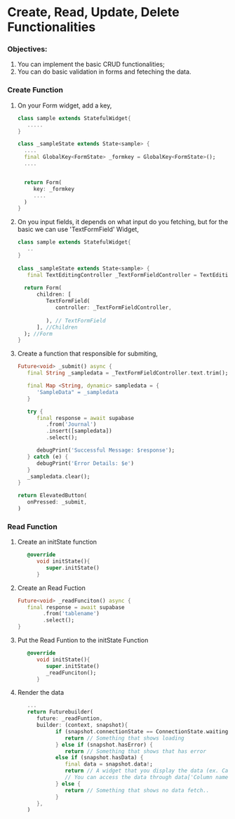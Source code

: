 # Create, Read, Update, Delete Functionalities

### Objectives:
1. You can implement the basic CRUD functionalities;
2. You can do basic validation in forms and feteching the data.


### Create Function

1. On your Form widget, add a key,

   ``` dart
   class sample extends StatefulWidget{
      .....
   }

   class _sampleState extends State<sample> {
     ....
     final GlobalKey<FormState> _formkey = GlobalKey<FormState>();
     ....


     return Form(
        key: _formkey
        ....
     )
   }
   ```
   
2.  On you input fields, it depends on what input do you fetching, but for the basic we can use 'TextFormField' Widget,
   
      ```dart
      class sample extends StatefulWidget{
         ..
      }
   
      class _sampleState extends State<sample> {
         final TextEditingController _TextFormFieldController = TextEditingController();
   
        return Form(
            children: [
               TextFormField(
                  controller: _TextFormFieldController,
                  
               ), // TextFormField  
            ], //Children
        ); //Form
      }
      ```

3. Create a function that responsible for submiting,

   ``` dart
   Future<void> _submit() async {
      final String _sampledata = _TextFormFieldController.text.trim();

      final Map <String, dynamic> sampledata = {
         'SampleData" = _sampledata
      }

      try {
         final response = await supabase
            .from('Journal')
            .insert([sampledata])
            .select();

         debugPrint('Successful Message: $response');
      } catch (e) {
         debugPrint('Error Details: $e')
      }
      _sampledata.clear();       
   }

   return ElevatedButton(
      onPressed: _submit,  
   )
   ```

### Read Function

1. Create an initState function
   ``` dart
      @override
         void initState(){
            super.initState()
         }
   ```
2. Create an Read Fuction
      ``` dart
      Future<void> _readFunciton() async {
         final response = await supabase
              .from('tablename')
              .select();
      }
      ```
3. Put the Read Funtion to the initState Function
   ```dart
      @override
         void initState(){
            super.initState()
            _readFunciton();
         }
   ```
5. Render the data
   ``` dart
      ...
      return Futurebuilder(
         future: _readFuntion,
         builder: (context, snapshot){
               if (snapshot.connectionState == ConnectionState.waiting) {
                  return // Something that shows loading
               } else if (snapshot.hasError) {
                  return // Something that shows that has error
               else if (snapshot.hasData) {
                  final data = snapshot.data!;
                  return // A widget that you display the data (ex. Card, List, etc).
                  // You can access the data through data['Column name'] ?? "Message when the data is empty"
               } else {
                  return // Something that shows no data fetch..
               }
         },
      )
   ```

